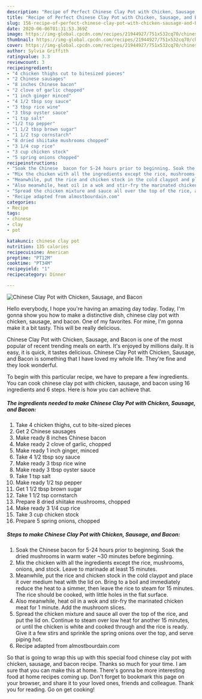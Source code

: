 ```yaml
---
description: "Recipe of Perfect Chinese Clay Pot with Chicken, Sausage, and Bacon"
title: "Recipe of Perfect Chinese Clay Pot with Chicken, Sausage, and Bacon"
slug: 156-recipe-of-perfect-chinese-clay-pot-with-chicken-sausage-and-bacon
date: 2020-06-06T01:31:53.369Z
image: https://img-global.cpcdn.com/recipes/21944927/751x532cq70/chinese-clay-pot-with-chicken-sausage-and-bacon-recipe-main-photo.jpg
thumbnail: https://img-global.cpcdn.com/recipes/21944927/751x532cq70/chinese-clay-pot-with-chicken-sausage-and-bacon-recipe-main-photo.jpg
cover: https://img-global.cpcdn.com/recipes/21944927/751x532cq70/chinese-clay-pot-with-chicken-sausage-and-bacon-recipe-main-photo.jpg
author: Sylvia Griffith
ratingvalue: 3.3
reviewcount: 3
recipeingredient:
- "4 chicken thighs cut to bitesized pieces"
- "2 Chinese sausages"
- "8 inches Chinese bacon"
- "2 clove of garlic chopped"
- "1 inch ginger minced"
- "4 1/2 tbsp soy sauce"
- "3 tbsp rice wine"
- "3 tbsp oyster sauce"
- "1 tsp salt"
- "1/2 tsp pepper"
- "1 1/2 tbsp brown sugar"
- "1 1/2 tsp cornstarch"
- "8 dried shiitake mushrooms chopped"
- "3 1/4 cup rice"
- "3 cup chicken stock"
- "5 spring onions chopped"
recipeinstructions:
- "Soak the Chinese  bacon for 5-24 hours prior to beginning. Soak the dried mushrooms in warm water ~30 minutes before beginning."
- "Mix the chicken with all the ingredients except the rice, mushrooms, onions, and stock. Leave to marinade at least 15 minutes."
- "Meanwhile, put the rice and chicken stock in the cold claypot and place it over medium heat with the lid on. Bring to a boil and immediately reduce the heat to a simmer, then leave the rice to steam for 15 minutes. The rice should be cooked, with little holes in the flat surface."
- "Also meanwhile, heat oil in a wok and stir-fry the marinated chicken meat for 1 minute. Add the mushroom slices."
- "Spread the chicken mixture and sauce all over the top of the rice, and put the lid on. Continue to steam over low heat for another 15 minutes, or until the chicken is white and cooked through and the rice is ready. Give it a few stirs and sprinkle the spring onions over the top, and serve piping hot."
- "Recipe adapted from almostbourdain.com"
categories:
- Recipe
tags:
- chinese
- clay
- pot

katakunci: chinese clay pot 
nutrition: 135 calories
recipecuisine: American
preptime: "PT12M"
cooktime: "PT34M"
recipeyield: "1"
recipecategory: Dinner

---
```



![Chinese Clay Pot with Chicken, Sausage, and Bacon](https://img-global.cpcdn.com/recipes/21944927/751x532cq70/chinese-clay-pot-with-chicken-sausage-and-bacon-recipe-main-photo.jpg)

Hello everybody, I hope you're having an amazing day today. Today, I'm gonna show you how to make a distinctive dish, chinese clay pot with chicken, sausage, and bacon. One of my favorites. For mine, I'm gonna make it a bit tasty. This will be really delicious.



Chinese Clay Pot with Chicken, Sausage, and Bacon is one of the most popular of recent trending meals on earth. It's enjoyed by millions daily. It is easy, it is quick, it tastes delicious. Chinese Clay Pot with Chicken, Sausage, and Bacon is something that I have loved my whole life. They're fine and they look wonderful.


To begin with this particular recipe, we have to prepare a few ingredients. You can cook chinese clay pot with chicken, sausage, and bacon using 16 ingredients and 6 steps. Here is how you can achieve that.

<!--inarticleads1-->

##### The ingredients needed to make Chinese Clay Pot with Chicken, Sausage, and Bacon:

1. Take 4 chicken thighs, cut to bite-sized pieces
1. Get 2 Chinese sausages
1. Make ready 8 inches Chinese bacon
1. Make ready 2 clove of garlic, chopped
1. Make ready 1 inch ginger, minced
1. Take 4 1/2 tbsp soy sauce
1. Make ready 3 tbsp rice wine
1. Make ready 3 tbsp oyster sauce
1. Take 1 tsp salt
1. Make ready 1/2 tsp pepper
1. Get 1 1/2 tbsp brown sugar
1. Take 1 1/2 tsp cornstarch
1. Prepare 8 dried shiitake mushrooms, chopped
1. Make ready 3 1/4 cup rice
1. Take 3 cup chicken stock
1. Prepare 5 spring onions, chopped




<!--inarticleads2-->

##### Steps to make Chinese Clay Pot with Chicken, Sausage, and Bacon:

1. Soak the Chinese  bacon for 5-24 hours prior to beginning. Soak the dried mushrooms in warm water ~30 minutes before beginning.
1. Mix the chicken with all the ingredients except the rice, mushrooms, onions, and stock. Leave to marinade at least 15 minutes.
1. Meanwhile, put the rice and chicken stock in the cold claypot and place it over medium heat with the lid on. Bring to a boil and immediately reduce the heat to a simmer, then leave the rice to steam for 15 minutes. The rice should be cooked, with little holes in the flat surface.
1. Also meanwhile, heat oil in a wok and stir-fry the marinated chicken meat for 1 minute. Add the mushroom slices.
1. Spread the chicken mixture and sauce all over the top of the rice, and put the lid on. Continue to steam over low heat for another 15 minutes, or until the chicken is white and cooked through and the rice is ready. Give it a few stirs and sprinkle the spring onions over the top, and serve piping hot.
1. Recipe adapted from almostbourdain.com




So that is going to wrap this up with this special food chinese clay pot with chicken, sausage, and bacon recipe. Thanks so much for your time. I am sure that you can make this at home. There's gonna be more interesting food at home recipes coming up. Don't forget to bookmark this page on your browser, and share it to your loved ones, friends and colleague. Thank you for reading. Go on get cooking!
